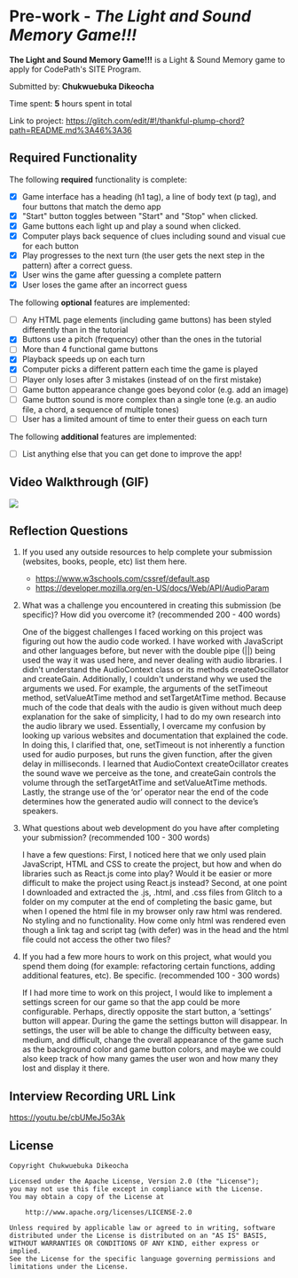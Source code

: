 # Pre-work - _The Light and Sound Memory Game!!!_

**The Light and Sound Memory Game!!!** is a Light & Sound Memory game to apply for CodePath's SITE Program.

Submitted by: **Chukwuebuka Dikeocha**

Time spent: **5** hours spent in total

Link to project: https://glitch.com/edit/#!/thankful-plump-chord?path=README.md%3A46%3A36

## Required Functionality

The following **required** functionality is complete:

- [x] Game interface has a heading (h1 tag), a line of body text (p tag), and four buttons that match the demo app
- [x] "Start" button toggles between "Start" and "Stop" when clicked.
- [x] Game buttons each light up and play a sound when clicked.
- [x] Computer plays back sequence of clues including sound and visual cue for each button
- [x] Play progresses to the next turn (the user gets the next step in the pattern) after a correct guess.
- [x] User wins the game after guessing a complete pattern
- [x] User loses the game after an incorrect guess

The following **optional** features are implemented:

- [ ] Any HTML page elements (including game buttons) has been styled differently than in the tutorial
- [x] Buttons use a pitch (frequency) other than the ones in the tutorial
- [ ] More than 4 functional game buttons
- [x] Playback speeds up on each turn
- [x] Computer picks a different pattern each time the game is played
- [ ] Player only loses after 3 mistakes (instead of on the first mistake)
- [ ] Game button appearance change goes beyond color (e.g. add an image)
- [ ] Game button sound is more complex than a single tone (e.g. an audio file, a chord, a sequence of multiple tones)
- [ ] User has a limited amount of time to enter their guess on each turn

The following **additional** features are implemented:

- [ ] List anything else that you can get done to improve the app!

## Video Walkthrough (GIF)

![](https://i.imgur.com/QRmIvs5.gif)

## Reflection Questions

1. If you used any outside resources to help complete your submission (websites, books, people, etc) list them here.
   - https://www.w3schools.com/cssref/default.asp
   - https://developer.mozilla.org/en-US/docs/Web/API/AudioParam

2. What was a challenge you encountered in creating this submission (be specific)? How did you overcome it? (recommended 200 - 400 words)
   
   One of the biggest challenges I faced working on this project was figuring out how the audio code worked. I have worked with JavaScript and other languages before, but never with the double pipe (||) being used the way it was used here, and never dealing with audio libraries. I didn't understand the AudioContext class or its methods createOscillator and createGain. Additionally, I couldn't understand why we used the arguments we used. For example, the arguments of the setTimeout method, setValueAtTime method and setTargetAtTime method. Because much of the code that deals with the audio is given without much deep explanation for the sake of simplicity, I had to do my own research into the audio library we used. Essentially, I overcame my confusion by looking up various websites and documentation that explained the code. In doing this, I clarified that, one, setTimeout is not inherently a function used for audio purposes, but runs the given function, after the given delay in milliseconds. I learned that AudioContext createOcillator creates the sound wave we perceive as the tone, and createGain controls the volume through the setTargetAtTime and setValueAtTime methods. Lastly, the strange use of the ‘or’ operator near the end of the code determines how the generated audio will connect to the device’s speakers.

3. What questions about web development do you have after completing your submission? (recommended 100 - 300 words)
   
   I have a few questions:
First, I noticed here that we only used plain JavaScript, HTML and CSS to create the project, but how and when do libraries such as React.js come into play? Would it be easier or more difficult to make the project using React.js instead?
Second, at one point I downloaded and extracted the .js, .html, and .css files from Glitch to a folder on my computer at the end of completing the basic game, but when I opened the html file in my browser only raw html was rendered. No styling and no functionality. How come only html was rendered even though a link tag and script tag (with defer) was in the head and the html file could not access the other two files?


4. If you had a few more hours to work on this project, what would you spend them doing (for example: refactoring certain functions, adding additional features, etc). Be specific. (recommended 100 - 300 words)
   
   If I had more time to work on this project, I would like to implement a settings screen for our game so that the app could be more configurable. Perhaps, directly opposite the start button, a ‘settings’ button will appear. During the game the settings button will disappear. In settings, the user will be able to change the difficulty between easy, medium, and difficult, change the overall appearance of the game such as the background color and game button colors, and maybe we could also keep track of how many games the user won and how many they lost and display it there.

## Interview Recording URL Link

https://youtu.be/cbUMeJ5o3Ak

## License

    Copyright Chukwuebuka Dikeocha

    Licensed under the Apache License, Version 2.0 (the "License");
    you may not use this file except in compliance with the License.
    You may obtain a copy of the License at

        http://www.apache.org/licenses/LICENSE-2.0

    Unless required by applicable law or agreed to in writing, software
    distributed under the License is distributed on an "AS IS" BASIS,
    WITHOUT WARRANTIES OR CONDITIONS OF ANY KIND, either express or implied.
    See the License for the specific language governing permissions and
    limitations under the License.
